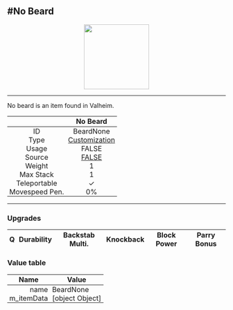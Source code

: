 <meta property="og:title" content="No Beard - MoreValheim" /><meta property="og:type" content="website" /><meta property="og:image" content="/assets/no_beard.png" /><meta property="og:description" content="No Beard is an item found in Valheim." /><meta name="theme-color" content="#546D78"><meta name="twitter:card" content="summary_large_image">
#No Beard
-------------
<style>img {width:20px;}.tb {width:150px;display: block;margin-left: auto;margin-right: auto;}</style>

<style>.md-typeset table:not([class]) th:not([align]) {min-width:unset!important;}</style>
<style>td{padding:0em 0.3em!important;text-align:center!important;border-left:.05rem solid var(--md-default-fg-color--lightest)}</style>

<style>th{padding:0.1em 0.3em!important;text-align:center!important;font-weight:bold}</style>

<style>pre{text-align:right!important}</style>
<style>table tr td:first-child {border-left: 0;};</style>

<figure><img src="/assets/no_beard.png" class="tb" /><figcaption><small></small></figcaption></figure>

-------------

No beard is an item found in Valheim.

|        | No Beard              |
| ----------- | ------------------------------------ |
| ID |BeardNone
| Type | [Customization](../../types/customization)
| Usage | FALSE<br>
| Source | [FALSE](../../items/false)
| Weight | 1 |
| Max Stack | 1 |
| Teleportable | ✓
| Movespeed Pen. | 0%


-------------

### Upgrades
| Q | Durability | Backstab Multi. | Knockback | Block Power | Parry Bonus
| - | - | - | - | - | - 


### Value table
| Name | Value
| - | - |
| <div style="text-align:right">name</div> | <div style="text-align:left">BeardNone</div> | 
| <div style="text-align:right">m_itemData</div> | <div style="text-align:left">[object Object]</div> | 